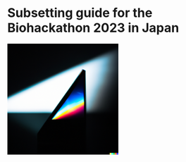Subsetting guide for the Biohackathon 2023 in Japan
============
<img src="logo.png" alt="Logo" width="50%">